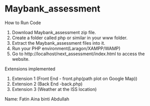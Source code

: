 # Maybank_assessment

How to Run Code

1. Download Maybank_assessment zip file.
2. Create a folder called php or similar in your www folder.
3. Extract the Maybank_assessment files into it.
4. Run your PHP environment(Laragon/XAMPP/WAMP)
5. Go to http://localhost/next_assessment/index.html to access the website.

Extensions implemented

1. Extension 1 (Front End - front.php(path plot on Google Map))
2. Extension 2 (Back End -back.php)
3. Extension 3 (Weather at the ISS location)

Name: Fatin Aina binti Abdullah
